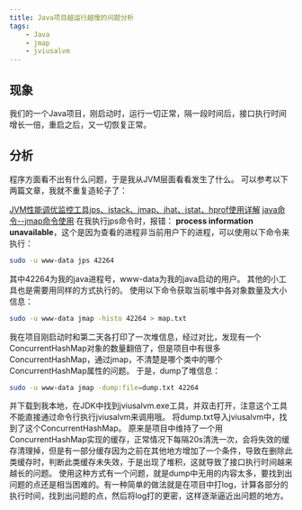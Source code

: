```yaml
---
title: Java项目越运行越慢的问题分析
tags:
    - Java
    - jmap
    - jviusalvm
---
```


## 现象
我们的一个Java项目，刚启动时，运行一切正常，隔一段时间后，接口执行时间增长一倍，重启之后，又一切恢复正常。

## 分析
程序方面看不出有什么问题，于是我从JVM层面看看发生了什么。
可以参考以下两篇文章，我就不重复造轮子了：

<!--more-->

[JVM性能调优监控工具jps、jstack、jmap、jhat、jstat、hprof使用详解](https://my.oschina.net/feichexia/blog/196575)
[java命令--jmap命令使用](http://www.cnblogs.com/kongzhongqijing/articles/3621163.html)
在我执行jps命令时，报错： **process information unavailable**，这个是因为查看的进程非当前用户下的进程，可以使用以下命令来执行：
``` bash
sudo -u www-data jps 42264
```
其中42264为我的java进程号，www-data为我的java启动的用户。
其他的小工具也是需要用同样的方式执行的。
使用以下命令获取当前堆中各对象数量及大小信息：
``` bash
sudo -u www-data jmap -histo 42264 > map.txt
```
我在项目刚启动时和第二天各打印了一次堆信息，经过对比，发现有一个ConcurrentHashMap对象的数量翻倍了，但是项目中有很多ConcurrentHashMap，通过jmap，不清楚是哪个类中的哪个ConcurrentHashMap属性的问题。
于是，dump了堆信息：
``` bash
sudo -u www-data jmap -dump:file=dump.txt 42264
```
并下载到我本地，在JDK中找到jviusalvm.exe工具，并双击打开，注意这个工具不能直接通过命令行执行jviusalvm来调用哦。
将dump.txt导入jviusalvm中，找到了这个ConcurrentHashMap。
原来是项目中维持了一个用ConcurrentHashMap实现的缓存，正常情况下每隔20s清洗一次，会将失效的缓存清理掉，但是有一部分缓存因为之前在其他地方增加了一个条件，导致在删除此类缓存时，判断此类缓存未失效，于是出现了堆积，这就导致了接口执行时间越来越长的问题。
使用这种方式有一个问题，就是dump中无用的内容太多，要找到出问题的点还是相当困难的。有一种简单的做法就是在项目中打log，计算各部分的执行时间，找到出问题的点，然后将log打的更密，这样逐渐逼近出问题的地方。

